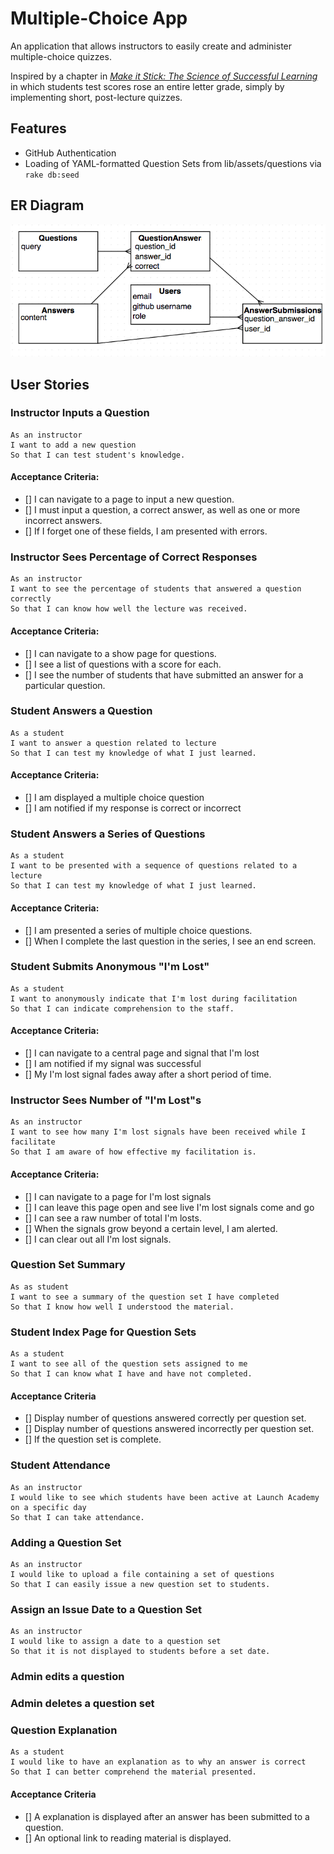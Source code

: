 # Multiple-Choice App
An application that allows instructors to easily create and administer multiple-choice quizzes.

Inspired by a chapter in [_Make it Stick: The Science of Successful Learning_](http://www.hup.harvard.edu/catalog.php?isbn=9780674729018) in which students test scores rose an entire letter grade, simply by implementing short, post-lecture quizzes.

## Features
* GitHub Authentication
* Loading of YAML-formatted Question Sets from lib/assets/questions via `rake db:seed`

## ER Diagram
![ER Diagram](er-img.png "ER Diagram")

## User Stories
### Instructor Inputs a Question
```
As an instructor
I want to add a new question
So that I can test student's knowledge.
```

#### Acceptance Criteria:
* [] I can navigate to a page to input a new question.
* [] I must input a question, a correct answer, as well as one
or more incorrect answers.
* [] If I forget one of these fields, I am presented with errors.

### Instructor Sees Percentage of Correct Responses
```
As an instructor
I want to see the percentage of students that answered a question correctly
So that I can know how well the lecture was received.
```

#### Acceptance Criteria:
* [] I can navigate to a show page for questions.
* [] I see a list of questions with a score for each.
* [] I see the number of students that have submitted an answer for
a particular question.

### Student Answers a Question
```
As a student
I want to answer a question related to lecture
So that I can test my knowledge of what I just learned.
```

#### Acceptance Criteria:
* [] I am displayed a multiple choice question
* [] I am notified if my response is correct or incorrect

### Student Answers a Series of Questions
```
As a student
I want to be presented with a sequence of questions related to a lecture
So that I can test my knowledge of what I just learned.
```

#### Acceptance Criteria:
* [] I am presented a series of multiple choice questions.
* [] When I complete the last question in the series, I see an end screen.

### Student Submits Anonymous "I'm Lost"
```
As a student
I want to anonymously indicate that I'm lost during facilitation
So that I can indicate comprehension to the staff.
```

#### Acceptance Criteria:
* [] I can navigate to a central page and signal that I'm lost
* [] I am notified if my signal was successful
* [] My I'm lost signal fades away after a short period of time.

### Instructor Sees Number of "I'm Lost"s
```
As an instructor
I want to see how many I'm lost signals have been received while I facilitate
So that I am aware of how effective my facilitation is.
```

#### Acceptance Criteria:
* [] I can navigate to a page for I'm lost signals
* [] I can leave this page open and see live I'm lost signals come and go
* [] I can see a raw number of total I'm losts.
* [] When the signals grow beyond a certain level, I am alerted.
* [] I can clear out all I'm lost signals.

### Question Set Summary
```
As as student
I want to see a summary of the question set I have completed
So that I know how well I understood the material.
```

### Student Index Page for Question Sets
```
As a student
I want to see all of the question sets assigned to me
So that I can know what I have and have not completed.
```

#### Acceptance Criteria
* [] Display number of questions answered correctly per question set.
* [] Display number of questions answered incorrectly per question set.
* [] If the question set is complete.

### Student Attendance
```
As an instructor
I would like to see which students have been active at Launch Academy on a specific day
So that I can take attendance.
```

### Adding a Question Set
```
As an instructor
I would like to upload a file containing a set of questions
So that I can easily issue a new question set to students.
```

### Assign an Issue Date to a Question Set
```
As an instructor
I would like to assign a date to a question set
So that it is not displayed to students before a set date.
```

### Admin edits a question

### Admin deletes a question set

### Question Explanation
```
As a student
I would like to have an explanation as to why an answer is correct
So that I can better comprehend the material presented.
```

#### Acceptance Criteria
* [] A explanation is displayed after an answer has been submitted to a question.
* [] An optional link to reading material is displayed.
